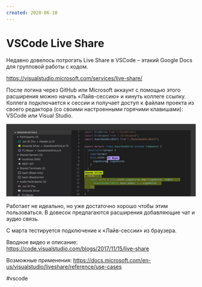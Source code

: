 ```yaml
---
created: 2020-06-10
---
```


# VSCode Live Share

Недавно довелось потрогать Live Share в VSCode – этакий Google Docs для групповой работы с кодом.

https://visualstudio.microsoft.com/services/live-share/

После логина через GitHub или Microsoft аккаунт с помощью этого расширения можно начать «Лайв-сессию» и кинуть коллеге ссылку.
Коллега подключается к сессии и получает доступ к файлам проекта из своего редактора (со своими настроенными горячими клавишами): VSCode или Visual Studio.

![VSCode Live Share promo](vscode-live-share.jpg "VSCode Live Share promo")

Работает не идеально, но уже достаточно хорошо чтобы этим пользоваться.
В довесок предлагаются расширения добавляющие чат и аудио связь.

С марта тестируется подключение к «Лайв-сессии» из браузера.

Вводное видео и описание:
https://code.visualstudio.com/blogs/2017/11/15/live-share

Возможные применения:
https://docs.microsoft.com/en-us/visualstudio/liveshare/reference/use-cases

#vscode
